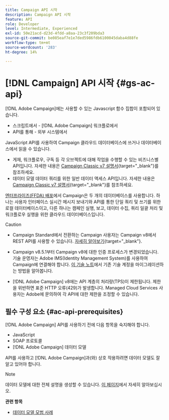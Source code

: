 ```yaml
---
title: Campaign API 시작
description: Campaign API 시작
feature: API
role: Developer
level: Intermediate, Experienced
exl-id: 50e21acd-d23d-4fdd-a8aa-23c3f209bda3
source-git-commit: be085eaf7e1e7ded5986fdb6100045daba4d88fe
workflow-type: tm+mt
source-wordcount: '283'
ht-degree: 14%

---
```


# [!DNL Campaign] API 시작 {#gs-ac-api}

[!DNL Adobe Campaign]에는 사용할 수 있는 Javascript 함수 집합이 포함되어 있습니다.

* 스크립트에서 - [!DNL Adobe Campaign] 워크플로에서
* API를 통해 - 외부 시스템에서

JavaScript API를 사용하여 Campaign 클라우드 데이터베이스에 쓰거나 데이터베이스에서 읽을 수 있습니다.

* 게재, 워크플로우, 구독 등 각 오브젝트에 대해 작업을 수행할 수 있는 비즈니스별 API입니다. 자세한 내용은 [Campaign Classic v7 설명서](https://experienceleague.adobe.com/docs/campaign-classic/using/configuring-campaign-classic/api/business-oriented-apis.html?lang=ko){target="_blank"}를 참조하세요.
* 데이터 모델 데이터 쿼리를 위한 일반 데이터 액세스 API입니다. 자세한 내용은 [Campaign Classic v7 설명서](https://experienceleague.adobe.com/docs/campaign-classic/using/configuring-campaign-classic/api/data-oriented-apis.html?lang=ko){target="_blank"}를 참조하세요.

[엔터프라이즈(FFDA) 배포](../architecture/enterprise-deployment.md)에서 Campaign은 두 개의 데이터베이스를 사용합니다. 하나는 사용자 인터페이스 실시간 메시지 보내기와 API를 통한 단일 쿼리 및 쓰기를 위한 로컬 데이터베이스이고, 다른 하나는 캠페인 실행, 보고, 데이터 수집, 쿼리 일괄 처리 및 워크플로우 실행을 위한 클라우드 데이터베이스입니다.

>[!CAUTION]
>
>* Campaign Standard에서 전환하는 Campaign 사용자는 Campaign v8에서 REST API를 사용할 수 있습니다. [자세히 알아보기](https://experienceleague.adobe.com/ko/docs/experience-cloud/campaign/apis/get-started-apis){target="_blank"}.
>
>* Campaign v8.5.1부터 Campaign v8에 대한 인증 프로세스가 변경되었습니다. 기술 운영자는 Adobe IMS(Identity Management System)를 사용하여 Campaign에 연결해야 합니다. [이 기술 노트](../../technotes/upgrades/ims-migration.md)에서 기존 기술 계정을 마이그레이션하는 방법을 알아봅니다.
>
>* [!DNL Adobe Campaign] v8에는 API 계층의 처리량(TPS)이 제한됩니다. 제한을 위반하면 표준 HTTP 오류(429)가 발생합니다. Managed Cloud Services 사용자는 Adobe에 문의하여 각 API에 대한 제한을 조정할 수 있습니다.
> 

## 필수 구성 요소 {#ac-api-prerequisites}

[!DNL Adobe Campaign] API를 사용하기 전에 다음 항목을 숙지해야 합니다.

* JavaScript
* SOAP 프로토콜
* [!DNL Adobe Campaign] 데이터 모델

API를 사용하고 [!DNL Adobe Campaign]과(와) 상호 작용하려면 데이터 모델도 잘 알고 있어야 합니다.

>[!NOTE]
>데이터 모델에 대한 전체 설명을 생성할 수 있습니다. [이 페이지](datamodel.md)에서 자세히 알아보십시오.


**관련 항목**

* [데이터 모델 모범 사례](datamodel-best-practices.md)
